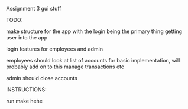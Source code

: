 Assignment 3 gui stuff

TODO:

make structure for the app with the login being the primary thing getting user into the app

login features for employees and admin

employees should look at list of accounts for basic implementation, will probably add on to this
manage transactions etc


admin should close accounts 


INSTRUCTIONS:

run make hehe
